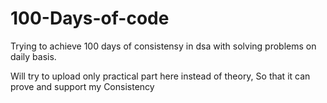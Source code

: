# 100-Days-of-code
Trying to achieve 100 days of consistensy in dsa with solving problems on daily basis.

Will try to upload only practical part here instead of theory, So that it can prove and support my Consistency
